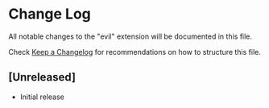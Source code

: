 # Change Log

All notable changes to the "evil" extension will be documented in this file.

Check [Keep a Changelog](http://keepachangelog.com/) for recommendations on how to structure this file.

## [Unreleased]

- Initial release